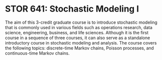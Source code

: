 # STOR 641: Stochastic Modeling I

The aim of this 3-credit graduate course is to introduce stochastic modeling that is commonly used in various fields such as operations research, data science, engineering, business, and life sciences. Although it is the first course in a sequence of three courses, it can also serve as a standalone introductory course in stochastic modeling and analysis. The course covers the following topics: discrete-time Markov chains, Poisson processes, and continuous-time Markov chains.